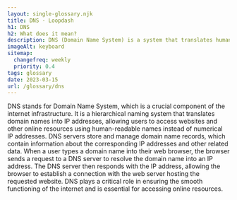 ```yaml
--- 
layout: single-glossary.njk
title: DNS - Loopdash
h1: DNS
h2: What does it mean?
description: DNS (Domain Name System) is a system that translates human-readable domain names (like www.example.com) into IP addresses that computers can understand, allowing Wordpress to connect to the correct server and display the website.
imageAlt: keyboard
sitemap:
  changefreq: weekly
  priority: 0.4
tags: glossary
date: 2023-03-15
url: /glossary/dns
---
```


DNS stands for Domain Name System, which is a crucial component of the internet infrastructure. It is a hierarchical naming system that translates domain names into IP addresses, allowing users to access websites and other online resources using human-readable names instead of numerical IP addresses. DNS servers store and manage domain name records, which contain information about the corresponding IP addresses and other related data. When a user types a domain name into their web browser, the browser sends a request to a DNS server to resolve the domain name into an IP address. The DNS server then responds with the IP address, allowing the browser to establish a connection with the web server hosting the requested website. DNS plays a critical role in ensuring the smooth functioning of the internet and is essential for accessing online resources.

